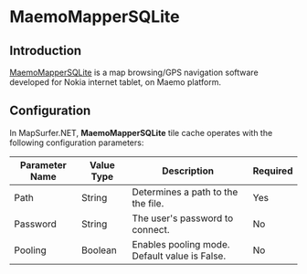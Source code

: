 # MaemoMapperSQLite

## Introduction

[MaemoMapperSQLite](https://code.google.com/p/mmpcmapper/) is a map browsing/GPS navigation software developed for Nokia internet tablet, on Maemo platform.

## Configuration

In MapSurfer.NET, **MaemoMapperSQLite** tile cache operates with the following configuration parameters:

Parameter Name | Value Type | Description | Required
------------ | ------------- | ------------- | -------------
Path | String | Determines a path to the the file. | Yes
Password | String | The user's password to connect. | No
Pooling | Boolean | Enables pooling mode. Default value is False. | No



